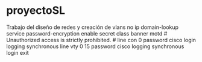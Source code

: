# proyectoSL
Trabajo del diseño de redes y creación de vlans
no ip domain-lookup
service password-encryption
enable secret class
banner motd #
Unauthorized access is strictly prohibited. #
line con 0
password cisco
login
logging synchronous
line vty 0 15
password cisco
logging synchronous
login
exit

